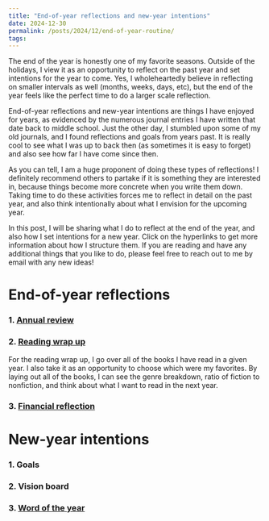 ```yaml
---
title: "End-of-year reflections and new-year intentions"
date: 2024-12-30
permalink: /posts/2024/12/end-of-year-routine/
tags:
---
```

The end of the year is honestly one of my favorite seasons. Outside of the holidays, I view it as an opportunity to reflect on the past year and set intentions for the year to come. Yes, I wholeheartedly believe in reflecting on smaller intervals as well (months, weeks, days, etc), but the end of the year feels like the perfect time to do a larger scale reflection. 

End-of-year reflections and new-year intentions are things I have enjoyed for years, as evidenced by the numerous journal entries I have written that date back to middle school. Just the other day, I stumbled upon some of my old journals, and I found reflections and goals from years past. It is really cool to see what I was up to back then (as sometimes it is easy to forget) and also see how far I have come since then. 

As you can tell, I am a huge proponent of doing these types of reflections! I definitely recommend others to partake if it is something they are interested in, because things become more concrete when you write them down. Taking time to do these activities forces me to reflect in detail on the past year, and also think intentionally about what I envision for the upcoming year.

In this post, I will be sharing what I do to reflect at the end of the year, and also how I set intentions for a new year. Click on the hyperlinks to get more information about how I structure them. If you are reading and have any additional things that you like to do, please feel free to reach out to me by email with any new ideas! 

# End-of-year reflections
### 1. [Annual review](https://sarah-hourihan.github.io/posts/2025/01/annual-review-format/)

### 2. [Reading wrap up](https://sarahhourihan.substack.com/p/my-2024-reading-wrap-up)
For the reading wrap up, I go over all of the books I have read in a given year. I also take it as an opportunity to choose which were my favorites. By laying out all of the books, I can see the genre breakdown, ratio of fiction to nonfiction, and think about what I want to read in the next year. 

### 3. [Financial reflection](https://sarah-hourihan.github.io/posts/2025/01/annual-financial-reflection/)

# New-year intentions 
### 1. Goals

### 2. Vision board

### 3. [Word of the year](https://sarah-hourihan.github.io/posts/2025/01/word-of-the-year/)
